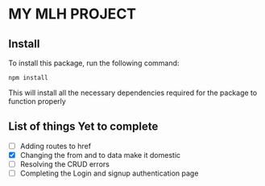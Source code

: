 # MY MLH PROJECT

## Install
To install this package, run the following command:

`npm install`

This will install all the necessary dependencies required for the package to function properly

## List of things Yet to complete

- [ ] Adding routes to href
- [X] Changing the from and to data make it domestic
- [ ] Resolving the CRUD errors
- [ ] Completing the Login and signup authentication page
